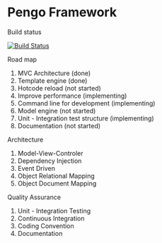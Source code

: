 # Pengo Framework

Build status

[![Build Status](https://travis-ci.org/penlook/pengo.svg)](https://travis-ci.org/penlook/pengo)

Road map

1. MVC Architecture (done)
2. Template engine (done)
3. Hotcode reload (not started)
4. Improve performance (implementing)
5. Command line for development (implementing)
6. Model engine (not started)
7. Unit - Integration test structure (implementing)
8. Documentation (not started)

Architecture

1. Model-View-Controler
2. Dependency Injection
3. Event Driven
4. Object Relational Mapping
5. Object Document Mapping

Quality Assurance

1. Unit - Integration Testing
2. Continuous Integration
3. Coding Convention
4. Documentation


